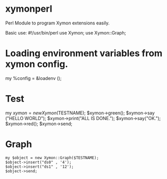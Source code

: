 # xymonperl
Perl Module to program Xymon extensions easily.<br />

Basic use:
#!/usr/bin/perl
use Xymon;
use Xymon::Graph;

# Loading environment variables from xymon config.
my %config = &loadenv ();
# Test
my $xymon = new Xymon ($TESTNAME);
$xymon->green();
$xymon->say ("HELLO WORLD");
$xymon->print("ALL IS DONE.");
$xymon->say("OK.");
$xymon->red();
$xymon->send;

# Graph
```
my $object = new Xymon::Graph($TESTNAME);
$object->insert("ds0" , '4');
$object->insert("ds1" , '12');
$object->send;
```
